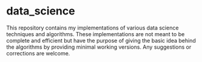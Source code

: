 # data_science

This repository contains my implementations of various data science techniques and algorithms. These implementations are not meant to be complete and efficient but have the purpose of giving the basic idea behind the algorithms by providing minimal working versions. Any suggestions or corrections are welcome. 
